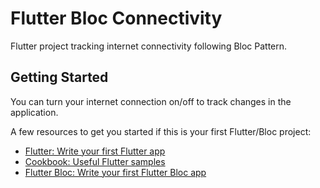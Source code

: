 # Flutter Bloc Connectivity

Flutter project tracking internet connectivity following Bloc Pattern.

## Getting Started

You can turn your internet connection on/off to track changes in the application.

A few resources to get you started if this is your first Flutter/Bloc project:

- [Flutter: Write your first Flutter app](https://flutter.dev/docs/get-started/codelab)
- [Cookbook: Useful Flutter samples](https://flutter.dev/docs/cookbook)
- [Flutter Bloc: Write your first Flutter Bloc app](https://pub.dev/documentation/flutter_bloc/latest/)


